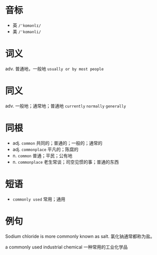 # 音标

- 英 `/'kɒmənlɪ/`
- 美 `/'kɑmənli/`

# 词义

adv. 普通地，一般地
`usually or by most people`

# 同义

adv. 一般地；通常地；普通地
`currently` `normally` `generally`

# 同根

- adj. `common` 共同的；普通的；一般的；通常的
- adj. `commonplace` 平凡的；陈腐的
- n. `common` 普通；平民；公有地
- n. `commonplace` 老生常谈；司空见惯的事；普通的东西

# 短语

- `commonly used` 常用；通用

# 例句

Sodium chloride is more commonly known as salt.
氯化钠通常都称为盐。

a commonly used industrial chemical
一种常用的工业化学品


